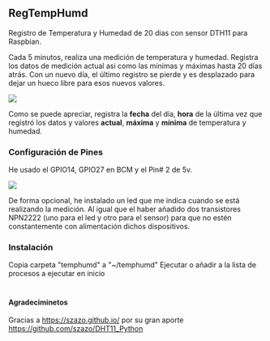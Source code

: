 ## RegTempHumd
Registro de Temperatura y Humedad de 20 dias con sensor DTH11 para Raspbian.

Cada 5 minutos, realiza una medición de temperatura y humedad. Registra los datos de medición actual asi como las mínimas y máximas hasta 20 días atrás. Con un nuevo día, el último registro se pierde y es desplazado para dejar un hueco libre para esos nuevos valores.

![](https://lh6.googleusercontent.com/I6PxIBxLdMscJZr6eolXbY5LQefRxqYh66YwN8hG7b7u2Jv15CM8w2e2dODfk6Dv17P_ZGOHkOF1PzQ=w1920-h950)

Como se puede apreciar, registra la **fecha** del día, **hora** de la última vez que registró los datos y valores **actual**, **máxima** y **mínima** de temperatura y humedad.

### Configuración de Pines
He usado el GPIO14, GPIO27 en BCM y el Pin# 2 de 5v.

![](https://lh5.googleusercontent.com/h7K-eghK5vcnBi9CA80uo8ZafroW5sy3Jz_DeFra3dKDDj8ieLWJtFa7t0aBBYUdD_yO-tZS6Nzw2u0=w1920-h950)

De forma opcional, he instalado un led que me indica cuando se está realizando la medición. Al igual que el haber añadido dos transistores NPN2222 (uno para el led y otro para el sensor) para que no estén constantemente con alimentación dichos dispositivos.

### Instalación
Copia carpeta "temphumd" a "~/temphumd"
Ejecutar o añadir a la lista de procesos a ejecutar en inicio
#
#### Agradeciminetos

Gracias a https://szazo.github.io/ por su gran aporte https://github.com/szazo/DHT11_Python
